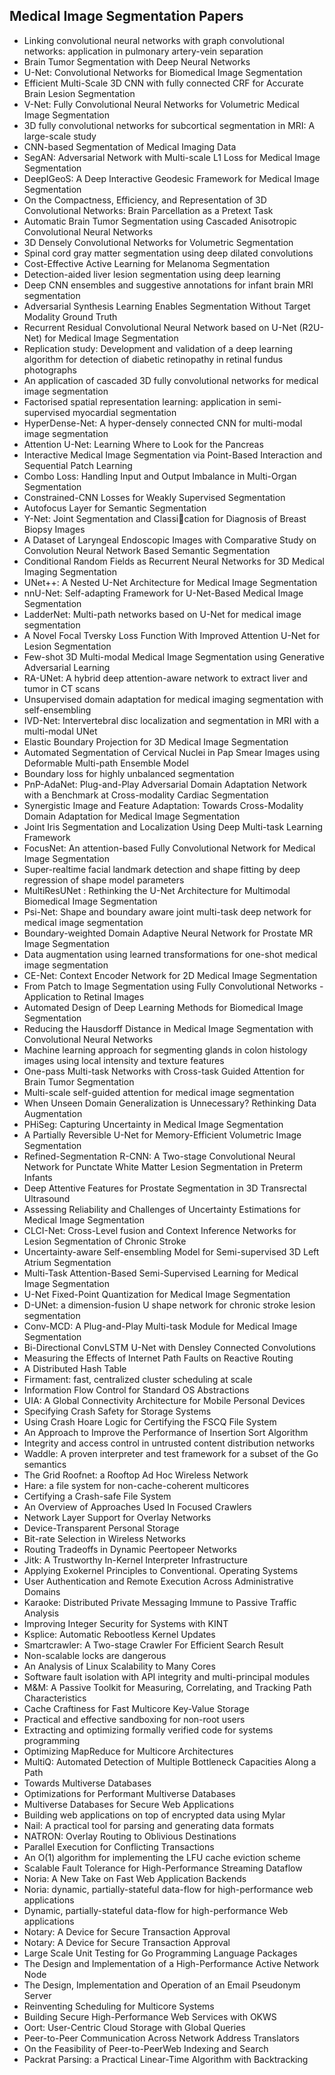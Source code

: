 <h2>Medical Image Segmentation Papers </h2>


<ul>

                             

 <li><a target="_blank" href="https://github.com/manjunath5496/Medical-Image-Segmentation-Papers/blob/master/med(1).pdf" style="text-decoration:none;">Linking convolutional neural networks with graph convolutional networks: application in pulmonary artery-vein separation</a></li>

 <li><a target="_blank" href="https://github.com/manjunath5496/Medical-Image-Segmentation-Papers/blob/master/med(2).pdf" style="text-decoration:none;">Brain Tumor Segmentation with Deep Neural Networks</a></li>

<li><a target="_blank" href="https://github.com/manjunath5496/Medical-Image-Segmentation-Papers/blob/master/med(3).pdf" style="text-decoration:none;">U-Net: Convolutional Networks for Biomedical Image Segmentation</a></li>
 <li><a target="_blank" href="https://github.com/manjunath5496/Medical-Image-Segmentation-Papers/blob/master/med(4).pdf" style="text-decoration:none;">Efficient Multi-Scale 3D CNN with fully connected CRF for Accurate Brain Lesion Segmentation</a></li>                              
<li><a target="_blank" href="https://github.com/manjunath5496/Medical-Image-Segmentation-Papers/blob/master/med(5).pdf" style="text-decoration:none;">V-Net: Fully Convolutional Neural Networks for Volumetric Medical Image Segmentation</a></li>
<li><a target="_blank" href="https://github.com/manjunath5496/Medical-Image-Segmentation-Papers/blob/master/med(6).pdf" style="text-decoration:none;">3D fully convolutional networks for subcortical segmentation in MRI: A large-scale study</a></li>
 <li><a target="_blank" href="https://github.com/manjunath5496/Medical-Image-Segmentation-Papers/blob/master/med(7).pdf" style="text-decoration:none;">CNN-based Segmentation of Medical Imaging Data</a></li>

 <li><a target="_blank" href="https://github.com/manjunath5496/Medical-Image-Segmentation-Papers/blob/master/med(8).pdf" style="text-decoration:none;"> SegAN: Adversarial Network with Multi-scale L1 Loss for Medical Image Segmentation </a></li>
   <li><a target="_blank" href="https://github.com/manjunath5496/Medical-Image-Segmentation-Papers/blob/master/med(9).pdf" style="text-decoration:none;">DeepIGeoS: A Deep Interactive Geodesic Framework for Medical Image Segmentation</a></li>
  
   
 <li><a target="_blank" href="https://github.com/manjunath5496/Medical-Image-Segmentation-Papers/blob/master/med(10).pdf" style="text-decoration:none;">On the Compactness, Efficiency, and Representation of 3D Convolutional Networks: Brain Parcellation as a Pretext Task</a></li>                              
<li><a target="_blank" href="https://github.com/manjunath5496/Medical-Image-Segmentation-Papers/blob/master/med(11).pdf" style="text-decoration:none;">Automatic Brain Tumor Segmentation using Cascaded Anisotropic Convolutional Neural Networks</a></li>
<li><a target="_blank" href="https://github.com/manjunath5496/Medical-Image-Segmentation-Papers/blob/master/med(12).pdf" style="text-decoration:none;">3D Densely Convolutional Networks for Volumetric Segmentation</a></li>
<li><a target="_blank" href="https://github.com/manjunath5496/Medical-Image-Segmentation-Papers/blob/master/med(13).pdf" style="text-decoration:none;">Spinal cord gray matter segmentation using deep dilated convolutions</a></li>

<li><a target="_blank" href="https://github.com/manjunath5496/Medical-Image-Segmentation-Papers/blob/master/med(14).pdf" style="text-decoration:none;">Cost-Effective Active Learning for Melanoma Segmentation</a></li>
                              
<li><a target="_blank" href="https://github.com/manjunath5496/Medical-Image-Segmentation-Papers/blob/master/med(15).pdf" style="text-decoration:none;">Detection-aided liver lesion segmentation using deep learning</a></li>

<li><a target="_blank" href="https://github.com/manjunath5496/Medical-Image-Segmentation-Papers/blob/master/med(16).pdf" style="text-decoration:none;">Deep CNN ensembles and suggestive annotations for infant brain MRI segmentation</a></li>

  <li><a target="_blank" href="https://github.com/manjunath5496/Medical-Image-Segmentation-Papers/blob/master/med(17).pdf" style="text-decoration:none;">Adversarial Synthesis Learning Enables Segmentation Without Target Modality Ground Truth</a></li>   
  
<li><a target="_blank" href="https://github.com/manjunath5496/Medical-Image-Segmentation-Papers/blob/master/med(18).pdf" style="text-decoration:none;">Recurrent Residual Convolutional Neural Network based on U-Net (R2U-Net) for Medical Image Segmentation</a></li> 

  
<li><a target="_blank" href="https://github.com/manjunath5496/Medical-Image-Segmentation-Papers/blob/master/med(19).pdf" style="text-decoration:none;">Replication study: Development and validation of a deep learning algorithm for detection of diabetic retinopathy in retinal fundus photographs</a></li> 

<li><a target="_blank" href="https://github.com/manjunath5496/Medical-Image-Segmentation-Papers/blob/master/med(20).pdf" style="text-decoration:none;">An application of cascaded 3D fully convolutional networks for medical image segmentation</a></li>

<li><a target="_blank" href="https://github.com/manjunath5496/Medical-Image-Segmentation-Papers/blob/master/med(21).pdf" style="text-decoration:none;">Factorised spatial representation learning: application in semi-supervised myocardial segmentation</a></li>
<li><a target="_blank" href="https://github.com/manjunath5496/Medical-Image-Segmentation-Papers/blob/master/med(22).pdf" style="text-decoration:none;">HyperDense-Net: A hyper-densely connected CNN for multi-modal image segmentation</a></li> 
 <li><a target="_blank" href="https://github.com/manjunath5496/Medical-Image-Segmentation-Papers/blob/master/med(23).pdf" style="text-decoration:none;">Attention U-Net:
Learning Where to Look for the Pancreas</a></li> 
 

   <li><a target="_blank" href="https://github.com/manjunath5496/Medical-Image-Segmentation-Papers/blob/master/med(24).pdf" style="text-decoration:none;">Interactive Medical Image Segmentation via Point-Based Interaction and Sequential Patch Learning</a></li>
 
   <li><a target="_blank" href="https://github.com/manjunath5496/Medical-Image-Segmentation-Papers/blob/master/med(25).pdf" style="text-decoration:none;">Combo Loss: Handling Input and Output Imbalance in Multi-Organ Segmentation</a></li>                              
 <li><a target="_blank" href="https://github.com/manjunath5496/Medical-Image-Segmentation-Papers/blob/master/med(26).pdf" style="text-decoration:none;">Constrained-CNN Losses for Weakly Supervised Segmentation</a></li>
 <li><a target="_blank" href="https://github.com/manjunath5496/Medical-Image-Segmentation-Papers/blob/master/med(27).pdf" style="text-decoration:none;">Autofocus Layer for Semantic Segmentation</a></li>
   
 
   <li><a target="_blank" href="https://github.com/manjunath5496/Medical-Image-Segmentation-Papers/blob/master/med(28).pdf" style="text-decoration:none;">Y-Net: Joint Segmentation and Classication for Diagnosis of Breast Biopsy Images</a></li>
 
   <li><a target="_blank" href="https://github.com/manjunath5496/Medical-Image-Segmentation-Papers/blob/master/med(29).pdf" style="text-decoration:none;">A Dataset of Laryngeal Endoscopic Images with Comparative Study on Convolution Neural Network Based Semantic Segmentation </a></li>                              

  <li><a target="_blank" href="https://github.com/manjunath5496/Medical-Image-Segmentation-Papers/blob/master/med(30).pdf" style="text-decoration:none;">Conditional Random Fields as Recurrent Neural Networks for 3D Medical Imaging Segmentation</a></li>
 
   <li><a target="_blank" href="https://github.com/manjunath5496/Medical-Image-Segmentation-Papers/blob/master/med(31).pdf" style="text-decoration:none;">UNet++: A Nested U-Net Architecture for Medical Image Segmentation</a></li> 
    <li><a target="_blank" href="https://github.com/manjunath5496/Medical-Image-Segmentation-Papers/blob/master/med(32).pdf" style="text-decoration:none;">nnU-Net: Self-adapting Framework for U-Net-Based Medical Image Segmentation</a></li> 

   <li><a target="_blank" href="https://github.com/manjunath5496/Medical-Image-Segmentation-Papers/blob/master/med(33).pdf" style="text-decoration:none;">LadderNet: Multi-path networks based on U-Net for medical image segmentation</a></li>                              

  <li><a target="_blank" href="https://github.com/manjunath5496/Medical-Image-Segmentation-Papers/blob/master/med(34).pdf" style="text-decoration:none;">A Novel Focal Tversky Loss Function With Improved Attention U-Net for Lesion Segmentation</a></li> 
 
  <li><a target="_blank" href="https://github.com/manjunath5496/Medical-Image-Segmentation-Papers/blob/master/med(35).pdf" style="text-decoration:none;">Few-shot 3D Multi-modal Medical Image Segmentation using Generative Adversarial Learning</a></li> 

  <li><a target="_blank" href="https://github.com/manjunath5496/Medical-Image-Segmentation-Papers/blob/master/med(36).pdf" style="text-decoration:none;">RA-UNet: A hybrid deep attention-aware network to extract liver and tumor in CT scans</a></li> 
 
<li><a target="_blank" href="https://github.com/manjunath5496/Medical-Image-Segmentation-Papers/blob/master/med(37).pdf" style="text-decoration:none;">Unsupervised domain adaptation for medical imaging segmentation with self-ensembling</a></li>
 <li><a target="_blank" href="https://github.com/manjunath5496/Medical-Image-Segmentation-Papers/blob/master/med(38).pdf" style="text-decoration:none;">IVD-Net: Intervertebral disc localization and segmentation in MRI with a multi-modal UNet</a></li>
<li><a target="_blank" href="https://github.com/manjunath5496/Medical-Image-Segmentation-Papers/blob/master/med(39).pdf" style="text-decoration:none;">Elastic Boundary Projection for 3D Medical Image Segmentation</a></li>
 <li><a target="_blank" href="https://github.com/manjunath5496/Medical-Image-Segmentation-Papers/blob/master/med(40).pdf" style="text-decoration:none;">Automated Segmentation of Cervical Nuclei in Pap Smear Images using Deformable Multi-path Ensemble Model</a></li>                              
<li><a target="_blank" href="https://github.com/manjunath5496/Medical-Image-Segmentation-Papers/blob/master/med(41).pdf" style="text-decoration:none;">Boundary loss for highly unbalanced segmentation</a></li>
<li><a target="_blank" href="https://github.com/manjunath5496/Medical-Image-Segmentation-Papers/blob/master/med(42).pdf" style="text-decoration:none;">PnP-AdaNet: Plug-and-Play Adversarial Domain Adaptation Network with a Benchmark at Cross-modality Cardiac Segmentation</a></li>
 
  <li><a target="_blank" href="https://github.com/manjunath5496/Medical-Image-Segmentation-Papers/blob/master/med(43).pdf" style="text-decoration:none;">Synergistic Image and Feature Adaptation: Towards Cross-Modality Domain Adaptation for Medical Image Segmentation</a></li>
 <li><a target="_blank" href="https://github.com/manjunath5496/Medical-Image-Segmentation-Papers/blob/master/med(44).pdf" style="text-decoration:none;">Joint Iris Segmentation and Localization Using Deep Multi-task Learning Framework</a></li>
   <li><a target="_blank" href="https://github.com/manjunath5496/Medical-Image-Segmentation-Papers/blob/master/med(45).pdf" style="text-decoration:none;">FocusNet: An attention-based Fully Convolutional Network for Medical Image Segmentation</a></li>  
   
<li><a target="_blank" href="https://github.com/manjunath5496/Medical-Image-Segmentation-Papers/blob/master/med(46).pdf" style="text-decoration:none;">Super-realtime facial landmark detection and shape fitting by deep regression of shape model parameters</a></li> 
                             
<li><a target="_blank" href="https://github.com/manjunath5496/Medical-Image-Segmentation-Papers/blob/master/med(47).pdf" style="text-decoration:none;">MultiResUNet : Rethinking the U-Net Architecture for Multimodal Biomedical Image Segmentation</a></li>
<li><a target="_blank" href="https://github.com/manjunath5496/Medical-Image-Segmentation-Papers/blob/master/med(48).pdf" style="text-decoration:none;">Psi-Net: Shape and boundary aware joint multi-task deep network for medical image segmentation</a></li>

<li><a target="_blank" href="https://github.com/manjunath5496/Medical-Image-Segmentation-Papers/blob/master/med(49).pdf" style="text-decoration:none;">Boundary-weighted Domain Adaptive Neural Network for Prostate MR Image Segmentation</a></li>
                              
<li><a target="_blank" href="https://github.com/manjunath5496/Medical-Image-Segmentation-Papers/blob/master/med(50).pdf" style="text-decoration:none;">Data augmentation using learned transformations for one-shot medical image segmentation</a></li>
<li><a target="_blank" href="https://github.com/manjunath5496/Medical-Image-Segmentation-Papers/blob/master/med(51).pdf" style="text-decoration:none;">CE-Net: Context Encoder Network for 2D Medical Image Segmentation</a></li>
<li><a target="_blank" href="https://github.com/manjunath5496/Medical-Image-Segmentation-Papers/blob/master/med(52).pdf" style="text-decoration:none;">From Patch to Image Segmentation using Fully Convolutional Networks - Application to Retinal Images</a></li>

<li><a target="_blank" href="https://github.com/manjunath5496/Medical-Image-Segmentation-Papers/blob/master/med(53).pdf" style="text-decoration:none;">Automated Design of Deep Learning Methods for Biomedical Image Segmentation</a></li>
 
<li><a target="_blank" href="https://github.com/manjunath5496/Medical-Image-Segmentation-Papers/blob/master/med(54).pdf" style="text-decoration:none;">Reducing the Hausdorff Distance in Medical Image Segmentation with Convolutional Neural Networks </a></li>

<li><a target="_blank" href="https://github.com/manjunath5496/Medical-Image-Segmentation-Papers/blob/master/med(55).pdf" style="text-decoration:none;">Machine learning approach for segmenting glands in colon histology images using local intensity and texture features</a></li>
 
  <li><a target="_blank" href="https://github.com/manjunath5496/Medical-Image-Segmentation-Papers/blob/master/med(56).pdf" style="text-decoration:none;">One-pass Multi-task Networks with Cross-task Guided Attention for Brain Tumor Segmentation </a></li>                              

  <li><a target="_blank" href="https://github.com/manjunath5496/Medical-Image-Segmentation-Papers/blob/master/med(57).pdf" style="text-decoration:none;">Multi-scale self-guided attention for medical image segmentation</a></li>
 
   <li><a target="_blank" href="https://github.com/manjunath5496/Medical-Image-Segmentation-Papers/blob/master/med(58).pdf" style="text-decoration:none;">When Unseen Domain Generalization is Unnecessary? Rethinking Data Augmentation</a></li>
    <li><a target="_blank" href="https://github.com/manjunath5496/Medical-Image-Segmentation-Papers/blob/master/med(59).pdf" style="text-decoration:none;">PHiSeg: Capturing Uncertainty in Medical Image Segmentation</a></li>
 
  <li><a target="_blank" href="https://github.com/manjunath5496/Medical-Image-Segmentation-Papers/blob/master/med(60).pdf" style="text-decoration:none;">A Partially Reversible U-Net for Memory-Efficient Volumetric Image Segmentation </a></li>
 
   <li><a target="_blank" href="https://github.com/manjunath5496/Medical-Image-Segmentation-Papers/blob/master/med(61).pdf" style="text-decoration:none;">Refined-Segmentation R-CNN: A Two-stage Convolutional Neural Network for Punctate White Matter Lesion Segmentation in Preterm Infants</a></li>
 
   <li><a target="_blank" href="https://github.com/manjunath5496/Medical-Image-Segmentation-Papers/blob/master/med(62).pdf" style="text-decoration:none;">Deep Attentive Features for Prostate Segmentation in 3D Transrectal Ultrasound</a></li>
 
   <li><a target="_blank" href="https://github.com/manjunath5496/Medical-Image-Segmentation-Papers/blob/master/med(63).pdf" style="text-decoration:none;">Assessing Reliability and Challenges of Uncertainty Estimations for Medical Image Segmentation</a></li>                              

  <li><a target="_blank" href="https://github.com/manjunath5496/Medical-Image-Segmentation-Papers/blob/master/med(64).pdf" style="text-decoration:none;">CLCI-Net: Cross-Level fusion and Context Inference Networks for Lesion Segmentation of Chronic Stroke</a></li>
 
   <li><a target="_blank" href="https://github.com/manjunath5496/Medical-Image-Segmentation-Papers/blob/master/med(65).pdf" style="text-decoration:none;">Uncertainty-aware Self-ensembling Model for Semi-supervised 3D Left Atrium Segmentation</a></li> 

   <li><a target="_blank" href="https://github.com/manjunath5496/Medical-Image-Segmentation-Papers/blob/master/med(66).pdf" style="text-decoration:none;">Multi-Task Attention-Based Semi-Supervised Learning for Medical Image Segmentation</a></li> 
 
   <li><a target="_blank" href="https://github.com/manjunath5496/Medical-Image-Segmentation-Papers/blob/master/med(67).pdf" style="text-decoration:none;">U-Net Fixed-Point Quantization for Medical Image Segmentation</a></li>                              

  <li><a target="_blank" href="https://github.com/manjunath5496/Medical-Image-Segmentation-Papers/blob/master/med(68).pdf" style="text-decoration:none;">D-UNet: a dimension-fusion U shape network for chronic stroke lesion segmentation</a></li> 
 
  
   <li><a target="_blank" href="https://github.com/manjunath5496/Medical-Image-Segmentation-Papers/blob/master/med(69).pdf" style="text-decoration:none;">Conv-MCD: A Plug-and-Play Multi-task Module for Medical Image Segmentation</a></li>                              

  <li><a target="_blank" href="https://github.com/manjunath5496/Medical-Image-Segmentation-Papers/blob/master/med(70).pdf" style="text-decoration:none;">Bi-Directional ConvLSTM U-Net with Densley Connected Convolutions</a></li> 
  
 
 <li><a target="_blank" href="https://github.com/manjunath5496/Medical-Image-Segmentation-Papers/blob/master/med(71).pdf" style="text-decoration:none;">Measuring the Effects of Internet Path Faults on
Reactive Routing</a></li>
 
 <li><a target="_blank" href="https://github.com/manjunath5496/Medical-Image-Segmentation-Papers/blob/master/med(72).pdf" style="text-decoration:none;">A Distributed Hash Table</a></li> 
 
 
 <li><a target="_blank" href="https://github.com/manjunath5496/Medical-Image-Segmentation-Papers/blob/master/med(73).pdf" style="text-decoration:none;">Firmament: fast, centralized cluster scheduling at scale</a></li>
  <li><a target="_blank" href="https://github.com/manjunath5496/Medical-Image-Segmentation-Papers/blob/master/med(74).pdf" style="text-decoration:none;">Information Flow Control for Standard OS Abstractions</a></li>
    <li><a target="_blank" href="https://github.com/manjunath5496/Medical-Image-Segmentation-Papers/blob/master/med(75).pdf" style="text-decoration:none;">UIA: A Global Connectivity Architecture
for Mobile Personal Devices</a></li>                        
<li><a target="_blank" href="https://github.com/manjunath5496/Medical-Image-Segmentation-Papers/blob/master/med(76).pdf" style="text-decoration:none;">Specifying Crash Safety for Storage Systems</a></li>

 <li><a target="_blank" href="https://github.com/manjunath5496/Medical-Image-Segmentation-Papers/blob/master/med(77).pdf" style="text-decoration:none;">Using Crash Hoare Logic for Certifying the FSCQ File System</a></li> 
 
 
 <li><a target="_blank" href="https://github.com/manjunath5496/Medical-Image-Segmentation-Papers/blob/master/med(78).pdf" style="text-decoration:none;">An Approach to Improve the Performance
of Insertion Sort Algorithm</a></li>
  <li><a target="_blank" href="https://github.com/manjunath5496/Medical-Image-Segmentation-Papers/blob/master/med(79).pdf" style="text-decoration:none;">Integrity and access control in untrusted content distribution networks</a></li>


 <li><a target="_blank" href="https://github.com/manjunath5496/Medical-Image-Segmentation-Papers/blob/master/med(80).pdf" style="text-decoration:none;">Waddle: A proven interpreter and test framework
for a subset of the Go semantics</a></li> 
 
 
 <li><a target="_blank" href="https://github.com/manjunath5496/Medical-Image-Segmentation-Papers/blob/master/med(81).pdf" style="text-decoration:none;">The Grid Roofnet:
a Rooftop Ad Hoc Wireless Network</a></li>
  <li><a target="_blank" href="https://github.com/manjunath5496/Medical-Image-Segmentation-Papers/blob/master/med(82).pdf" style="text-decoration:none;">Hare: a file system for non-cache-coherent multicores</a></li>

 <li><a target="_blank" href="https://github.com/manjunath5496/Medical-Image-Segmentation-Papers/blob/master/med(83).pdf" style="text-decoration:none;">Certifying a Crash-safe File System</a></li>
  <li><a target="_blank" href="https://github.com/manjunath5496/Medical-Image-Segmentation-Papers/blob/master/med(84).pdf" style="text-decoration:none;">An Overview of Approaches Used In Focused Crawlers</a></li>

 <li><a target="_blank" href="https://github.com/manjunath5496/Medical-Image-Segmentation-Papers/blob/master/med(85).pdf" style="text-decoration:none;">Network Layer Support for Overlay Networks</a></li>
  <li><a target="_blank" href="https://github.com/manjunath5496/Medical-Image-Segmentation-Papers/blob/master/med(86).pdf" style="text-decoration:none;">Device-Transparent Personal Storage</a></li>

 <li><a target="_blank" href="https://github.com/manjunath5496/Medical-Image-Segmentation-Papers/blob/master/med(87).pdf" style="text-decoration:none;">Bit-rate Selection in Wireless Networks</a></li>
  <li><a target="_blank" href="https://github.com/manjunath5496/Medical-Image-Segmentation-Papers/blob/master/med(88).pdf" style="text-decoration:none;">Routing Tradeoffs in Dynamic Peer­to­peer Networks</a></li>
  <li><a target="_blank" href="https://github.com/manjunath5496/Medical-Image-Segmentation-Papers/blob/master/med(89).pdf" style="text-decoration:none;">Jitk: A Trustworthy In-Kernel Interpreter Infrastructure</a></li>
  
  
  <li><a target="_blank" href="https://github.com/manjunath5496/Medical-Image-Segmentation-Papers/blob/master/med(90).pdf" style="text-decoration:none;"> Applying Exokernel Principles to Conventional. Operating Systems</a></li>
  <li><a target="_blank" href="https://github.com/manjunath5496/Medical-Image-Segmentation-Papers/blob/master/med(91).pdf" style="text-decoration:none;">User Authentication and Remote Execution
Across Administrative Domains</a></li>

 <li><a target="_blank" href="https://github.com/manjunath5496/Medical-Image-Segmentation-Papers/blob/master/med(92).pdf" style="text-decoration:none;">Karaoke: Distributed Private Messaging
Immune to Passive Traffic Analysis</a></li>
  <li><a target="_blank" href="https://github.com/manjunath5496/Medical-Image-Segmentation-Papers/blob/master/med(93).pdf" style="text-decoration:none;"> Improving Integer Security for Systems with KINT</a></li>
  <li><a target="_blank" href="https://github.com/manjunath5496/Medical-Image-Segmentation-Papers/blob/master/med(94).pdf" style="text-decoration:none;">Ksplice: Automatic Rebootless Kernel Updates</a></li> 
  
   <li><a target="_blank" href="https://github.com/manjunath5496/Medical-Image-Segmentation-Papers/blob/master/med(95).pdf" style="text-decoration:none;">Smartcrawler: A Two-stage Crawler For Efficient Search Result</a></li>  
  
<li><a target="_blank" href="https://github.com/manjunath5496/Medical-Image-Segmentation-Papers/blob/master/med(96).pdf" style="text-decoration:none;">Non-scalable locks are dangerous</a></li> 
  
  
<li><a target="_blank" href="https://github.com/manjunath5496/Medical-Image-Segmentation-Papers/blob/master/med(97).pdf" style="text-decoration:none;">An Analysis of Linux Scalability to Many Cores</a></li>


 <li><a target="_blank" href="https://github.com/manjunath5496/Medical-Image-Segmentation-Papers/blob/master/med(98).pdf" style="text-decoration:none;">Software fault isolation with
API integrity and multi-principal modules</a></li> 
  
   <li><a target="_blank" href="https://github.com/manjunath5496/Medical-Image-Segmentation-Papers/blob/master/med(99).pdf" style="text-decoration:none;">M&M: A Passive Toolkit for Measuring, Correlating, and Tracking Path Characteristics</a></li>  
  
<li><a target="_blank" href="https://github.com/manjunath5496/Medical-Image-Segmentation-Papers/blob/master/med(100).pdf" style="text-decoration:none;">Cache Craftiness for Fast Multicore Key-Value Storage</a></li>  
  
 <li><a target="_blank" href="https://github.com/manjunath5496/Medical-Image-Segmentation-Papers/blob/master/med(101).pdf" style="text-decoration:none;">Practical and effective sandboxing for non-root users</a></li> 
  
   <li><a target="_blank" href="https://github.com/manjunath5496/Medical-Image-Segmentation-Papers/blob/master/med(102).pdf" style="text-decoration:none;">Extracting and optimizing formally verified code for systems programming</a></li> 
  
   
 <li><a target="_blank" href="https://github.com/manjunath5496/Medical-Image-Segmentation-Papers/blob/master/med(103).pdf" style="text-decoration:none;">Optimizing MapReduce for Multicore Architectures </a></li> 
  
   <li><a target="_blank" href="https://github.com/manjunath5496/Medical-Image-Segmentation-Papers/blob/master/med(104).pdf" style="text-decoration:none;">MultiQ: Automated Detection of
Multiple Bottleneck Capacities Along a Path</a></li>  
   
 <li><a target="_blank" href="https://github.com/manjunath5496/Medical-Image-Segmentation-Papers/blob/master/med(105).pdf" style="text-decoration:none;">Towards Multiverse Databases</a></li> 
 
<li><a target="_blank" href="https://github.com/manjunath5496/Medical-Image-Segmentation-Papers/blob/master/med(106).pdf" style="text-decoration:none;">Optimizations for Performant Multiverse Databases</a></li> 
  
   <li><a target="_blank" href="https://github.com/manjunath5496/Medical-Image-Segmentation-Papers/blob/master/med(107).pdf" style="text-decoration:none;">Multiverse Databases for Secure Web Applications</a></li> 
  
   
 <li><a target="_blank" href="https://github.com/manjunath5496/Medical-Image-Segmentation-Papers/blob/master/med(108).pdf" style="text-decoration:none;">Building web applications on top of encrypted data using Mylar</a></li> 
  
   <li><a target="_blank" href="https://github.com/manjunath5496/Medical-Image-Segmentation-Papers/blob/master/med(109).pdf" style="text-decoration:none;">Nail: A practical tool for parsing and generating data formats</a></li>  
   
 <li><a target="_blank" href="https://github.com/manjunath5496/Medical-Image-Segmentation-Papers/blob/master/med(110).pdf" style="text-decoration:none;">NATRON: Overlay Routing to Oblivious Destinations </a></li>  
   
<li><a target="_blank" href="https://github.com/manjunath5496/Medical-Image-Segmentation-Papers/blob/master/med(111).pdf" style="text-decoration:none;">Parallel Execution for Conflicting Transactions</a></li> 
  
   
 <li><a target="_blank" href="https://github.com/manjunath5496/Medical-Image-Segmentation-Papers/blob/master/med(112).pdf" style="text-decoration:none;">An O(1) algorithm for implementing the LFU
cache eviction scheme</a></li> 
  
   <li><a target="_blank" href="https://github.com/manjunath5496/Medical-Image-Segmentation-Papers/blob/master/med(113).pdf" style="text-decoration:none;">Scalable Fault Tolerance for High-Performance Streaming Dataflow</a></li>  
   
<li><a target="_blank" href="https://github.com/manjunath5496/Medical-Image-Segmentation-Papers/blob/master/med(114).pdf" style="text-decoration:none;">Noria: A New Take on Fast Web Application Backends</a></li>
 <li><a target="_blank" href="https://github.com/manjunath5496/Medical-Image-Segmentation-Papers/blob/master/med(115).pdf" style="text-decoration:none;">Noria: dynamic, partially-stateful data-flow
for high-performance web applications</a></li>  
   
 <li><a target="_blank" href="https://github.com/manjunath5496/Medical-Image-Segmentation-Papers/blob/master/med(116).pdf" style="text-decoration:none;">Dynamic, partially-stateful data-flow for
high-performance Web applications</a></li>   
   
   <li><a target="_blank" href="https://github.com/manjunath5496/Medical-Image-Segmentation-Papers/blob/master/med(117).pdf" style="text-decoration:none;">Notary: A Device for Secure Transaction Approval</a></li>  
   
 <li><a target="_blank" href="https://github.com/manjunath5496/Medical-Image-Segmentation-Papers/blob/master/med(118).pdf" style="text-decoration:none;">Notary: A Device for Secure Transaction Approval</a></li>  
   
  <li><a target="_blank" href="https://github.com/manjunath5496/Medical-Image-Segmentation-Papers/blob/master/med(119).pdf" style="text-decoration:none;">Large Scale Unit Testing for Go Programming Language Packages</a></li> 
  
   <li><a target="_blank" href="https://github.com/manjunath5496/Medical-Image-Segmentation-Papers/blob/master/med(120).pdf" style="text-decoration:none;">The Design and Implementation of a
High-Performance Active Network Node</a></li>  
   
 <li><a target="_blank" href="https://github.com/manjunath5496/Medical-Image-Segmentation-Papers/blob/master/med(121).pdf" style="text-decoration:none;">The Design, Implementation and Operation
of an Email Pseudonym Server</a></li>   
   
   <li><a target="_blank" href="https://github.com/manjunath5496/Medical-Image-Segmentation-Papers/blob/master/med(122).pdf" style="text-decoration:none;">Reinventing Scheduling for Multicore Systems </a></li>  
     
<li><a target="_blank" href="https://github.com/manjunath5496/Medical-Image-Segmentation-Papers/blob/master/med(123).pdf" style="text-decoration:none;">Building Secure High-Performance Web Services with OKWS</a></li>  
   
 <li><a target="_blank" href="https://github.com/manjunath5496/Medical-Image-Segmentation-Papers/blob/master/med(124).pdf" style="text-decoration:none;">Oort: User-Centric Cloud Storage with Global Queries</a></li>   
   
   <li><a target="_blank" href="https://github.com/manjunath5496/Medical-Image-Segmentation-Papers/blob/master/med(125).pdf" style="text-decoration:none;">Peer-to-Peer Communication Across Network Address Translators</a></li>   
   
   <li><a target="_blank" href="https://github.com/manjunath5496/Medical-Image-Segmentation-Papers/blob/master/med(126).pdf" style="text-decoration:none;">On the Feasibility of Peer-to-PeerWeb Indexing and Search</a></li> 
   
<li><a target="_blank" href="https://github.com/manjunath5496/Medical-Image-Segmentation-Papers/blob/master/med(127).pdf" style="text-decoration:none;">Packrat Parsing:
a Practical Linear-Time Algorithm with Backtracking</a></li>  
   
 </ul>
